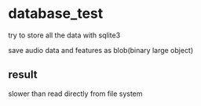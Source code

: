 # database_test
try to store all the data with sqlite3

save audio data and features as blob(binary large object)

## result
slower than read directly from file system
